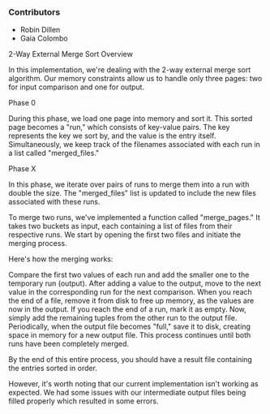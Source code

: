 ### Contributors
- Robin Dillen
- Gaia Colombo


2-Way External Merge Sort Overview

In this implementation, we're dealing with the 2-way external merge sort algorithm. Our memory constraints allow us to handle only three pages: two for input comparison and one for output.

Phase 0

During this phase, we load one page into memory and sort it. This sorted page becomes a "run," which consists of key-value pairs. The key represents the key we sort by, and the value is the entry itself. Simultaneously, we keep track of the filenames associated with each run in a list called "merged_files."

Phase X

In this phase, we iterate over pairs of runs to merge them into a run with double the size. The "merged_files" list is updated to include the new files associated with these runs.

To merge two runs, we've implemented a function called "merge_pages." It takes two buckets as input, each containing a list of files from their respective runs. We start by opening the first two files and initiate the merging process.

Here's how the merging works:

Compare the first two values of each run and add the smaller one to the temporary run (output).
After adding a value to the output, move to the next value in the corresponding run for the next comparison.
When you reach the end of a file, remove it from disk to free up memory, as the values are now in the output.
If you reach the end of a run, mark it as empty. Now, simply add the remaining tuples from the other run to the output file.
Periodically, when the output file becomes "full," save it to disk, creating space in memory for a new output file.
This process continues until both runs have been completely merged.

By the end of this entire process, you should have a result file containing the entries sorted in order.

However, it's worth noting that our current implementation isn't working as expected. We had some issues with our intermediate output files being filled properly which resulted in some errors.
